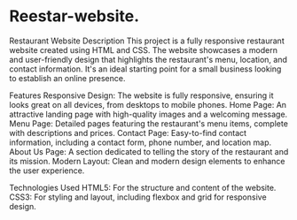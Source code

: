 # Reestar-website.

Restaurant Website
Description
This project is a fully responsive restaurant website created using HTML and CSS. The website showcases a modern and user-friendly design that highlights the restaurant's menu, location, and contact information. It's an ideal starting point for a small business looking to establish an online presence.

Features
Responsive Design: The website is fully responsive, ensuring it looks great on all devices, from desktops to mobile phones.
Home Page: An attractive landing page with high-quality images and a welcoming message.
Menu Page: Detailed pages featuring the restaurant's menu items, complete with descriptions and prices.
Contact Page: Easy-to-find contact information, including a contact form, phone number, and location map.
About Us Page: A section dedicated to telling the story of the restaurant and its mission.
Modern Layout: Clean and modern design elements to enhance the user experience.


Technologies Used
HTML5: For the structure and content of the website.
CSS3: For styling and layout, including flexbox and grid for responsive design.
